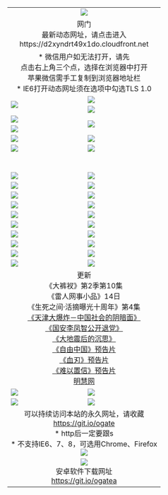 ﻿<table>
  <tr></tr>
  <tr><td colspan=2 align=center><img src="https://cloud.githubusercontent.com/assets/11880933/13434984/f430fae2-e012-11e5-814f-c2df1e82b247.jpg" /></td></tr>
  <tr><td colspan=2 align=center>网门<br>最新动态网址，请点击进入
<br>https://d2xyndrt49x1do.cloudfront.net
    </td>
  </tr>
  <tr>
    <td colspan=2 align=center>* 微信用户如无法打开，请先<br>点击右上角三个点，选择在浏览器中打开<br>苹果微信需手工复制到浏览器地址栏
    <br>* IE6打开动态网址须在选项中勾选TLS 1.0</td>
  </tr>
  <tr>
    <td rowspan=2><a href="https://d2xyndrt49x1do.cloudfront.net/ogUP.aspx?name=11DKC.mp4&list=11DKC" target="_blank"><img src="https://d2xyndrt49x1do.cloudfront.net/Up/11DKC1.jpg" /></a></td> 
    <td><div><a href="https://d2xyndrt49x1do.cloudfront.net/ogUP.aspx?name=LRWS.mp4&list=LRWS" target="_blank"><img src="https://d2xyndrt49x1do.cloudfront.net/Up/LRWS.jpg" /></a></td>
   </tr>
  <tr>
    <td><a href="https://d2xyndrt49x1do.cloudfront.net/ogNiceVedio.aspx" target="_blank"><img src="https://d2xyndrt49x1do.cloudfront.net/Up/11TGKDY.jpg" /></a></td>
  </tr>
  <tr>
    <td><a href="https://d2xyndrt49x1do.cloudfront.net/ogUP.aspx?name=JQR.mp4&count=2" target="_blank"><img src="https://d2xyndrt49x1do.cloudfront.net/Up/JQR.jpg" /></a></td>   
    <td rowspan=2><a href="https://d2xyndrt49x1do.cloudfront.net/ogUP.aspx?name=JP.mp4&count=9" target="_blank"><img src="https://d2xyndrt49x1do.cloudfront.net/Up/JP.jpg" /></td>
  </tr>
  <tr>
    <td><a href="https://d2xyndrt49x1do.cloudfront.net/ogUP.aspx?name=WH.mp4" target="_blank"><img src="https://d2xyndrt49x1do.cloudfront.net/Up/WH.jpg" /></a></td>
  </tr>
  <tr>
    <td><a href="https://d2xyndrt49x1do.cloudfront.net/ogUP.aspx?name=SSZJ.mp4&list=SSZJ" target="_blank"><img src="https://d2xyndrt49x1do.cloudfront.net/Up/SSZJ.jpg" /></a></td>
    <td><a href="https://d2xyndrt49x1do.cloudfront.net/ogUP.aspx?name=1XQK.mp4&count=13" target="_blank"><img src="https://d2xyndrt49x1do.cloudfront.net/Up/1XQK.jpg" /></a</td>
  </tr>
  <tr>
    <td><a href="https://d2xyndrt49x1do.cloudfront.net/ogUP.aspx?name=ZY.mp4&count=2015:16" target="_blank"><img src="https://d2xyndrt49x1do.cloudfront.net/Up/ZY.jpg" /></a</td>
    <td><a href="https://d2xyndrt49x1do.cloudfront.net/ogUP.aspx?name=XTFY.mp4&count=B:2,A:24" target="_blank"><img src="https://d2xyndrt49x1do.cloudfront.net/Up/XTFY.jpg" /></a></td>
  </tr>
  <!--tr>
    <td><a href="https://d2xyndrt49x1do.cloudfront.net/ogUP.aspx?name=1LYF.mp4&count=2" target="_blank"><img src="https://cloud.githubusercontent.com/assets/11880933/13720279/6f16eb48-e83f-11e5-9556-90e9d1e24d09.jpg" /></a></td>
    <td><a href="https://d2xyndrt49x1do.cloudfront.net/ogUP.aspx?name=1ZGC.mp4&count=6" target="_blank"><img src="https://cloud.githubusercontent.com/assets/11880933/13720281/7e0c9044-e83f-11e5-915d-d63d593fef21.jpg" /></a></td>
  </tr>
  <tr>
    <td><a href="https://d2xyndrt49x1do.cloudfront.net/ogUP.aspx?name=1ZKM.mp4&count=3&current=3" target="_blank"><img src="https://cloud.githubusercontent.com/assets/11880933/13720283/858f1954-e83f-11e5-800b-94708d4ce09e.jpg" /></a></td>  
    <td><a href="https://d2xyndrt49x1do.cloudfront.net/ogUP.aspx?name=1WWY.mp4&count=6&current=6" target="_blank"><img src="https://cloud.githubusercontent.com/assets/11880933/13720286/8fb0ffa6-e83f-11e5-8873-bfd1abd9ad97.jpg" /></a></td>
  </tr>
  <tr>
    <td><a href="https://d2xyndrt49x1do.cloudfront.net/ogUP.aspx?name=10JGY.mp4&count=3" target="_blank"><img src="https://cloud.githubusercontent.com/assets/11880933/13720287/99e41986-e83f-11e5-9be2-70cc7ff44cf6.jpg" /></a></td>
    <td><a href="https://d2xyndrt49x1do.cloudfront.net/ogUP.aspx?name=10CYS.mp4&count=2" target="_blank"><img src="https://cloud.githubusercontent.com/assets/11880933/13720292/a531a128-e83f-11e5-88ec-42f8d394e971.jpg" /></a></td>
  </tr-->
  <tr height="40">
  </tr>
  <tr>
    <td><a href="https://d2xyndrt49x1do.cloudfront.net/ogUP.aspx?name=4SQQ.mp4&list=4SQQ" target="_blank"><img src="https://d2xyndrt49x1do.cloudfront.net/Up/4SQQ0.jpg"/></a></td>
    <td><a href="https://d2xyndrt49x1do.cloudfront.net/ogUP.aspx?name=4SHQ.mp4&list=4SHQ" target="_blank"><img src="https://d2xyndrt49x1do.cloudfront.net/Up/4SHQ0.jpg"/></a></td>
  </tr>
  <tr>
    <td><a href="https://d2xyndrt49x1do.cloudfront.net/ogUP.aspx?name=4SZG.mp4&list=4SZG" target="_blank"><img src="https://d2xyndrt49x1do.cloudfront.net/Up/4SZG0.jpg"/></a></td>
    <td><a href="https://d2xyndrt49x1do.cloudfront.net/ogUP.aspx?name=4SDJ.mp4&list=4SDJ" target="_blank"><img src="https://d2xyndrt49x1do.cloudfront.net/Up/4SDJ0.jpg"/></a></td>
  </tr>
  <tr>
    <td><a href="https://d2xyndrt49x1do.cloudfront.net/ogUP.aspx?name=4SGX.mp4&list=4SGX" target="_blank"><img src="https://d2xyndrt49x1do.cloudfront.net/Up/4SGX0.jpg"/></a></td>
    <td><a href="https://d2xyndrt49x1do.cloudfront.net/ogUP.aspx?name=4SHD.mp4&list=4SHD" target="_blank"><img src="https://d2xyndrt49x1do.cloudfront.net/Up/4SHD0.jpg"/></a></td>
  </tr>
  <tr>
    <td><a href="https://d2xyndrt49x1do.cloudfront.net/ogUP.aspx?name=4CTX.mp4&list=4CTX" target="_blank"><img src="https://d2xyndrt49x1do.cloudfront.net/Up/4CTX0.jpg"/></a></td>
    <td><a href="https://d2xyndrt49x1do.cloudfront.net/ogUP.aspx?name=4CWZ.mp4&list=4CWZ" target="_blank"><img src="https://d2xyndrt49x1do.cloudfront.net/Up/4CWZ0.jpg"/></a></td>
  </tr>
  <tr>
    <td><a href="https://d2xyndrt49x1do.cloudfront.net/onUP.aspx?name=https://d1qhweuvr3wm0g.cloudfront.net/" target="_blank"><img src="https://d2xyndrt49x1do.cloudfront.net/Up/0DTW.jpg"/></a></td>
    <td><a href="https://d2xyndrt49x1do.cloudfront.net/onUP.aspx?name=https://d240ns8up8earz.cloudfront.net/acenter/" target="_blank"><img src="https://d2xyndrt49x1do.cloudfront.net/Up/0TDW.jpg" /></a></td>
  </tr>
  <tr>
    <td><a href="https://d2xyndrt49x1do.cloudfront.net/onUP.aspx?name=https://d4508d6vomz2p.cloudfront.net/gb/nsc413.htm" target="_blank"><img src="https://d2xyndrt49x1do.cloudfront.net/Up/0DJY.jpg" /></a></td>
    <td><a href="https://d2xyndrt49x1do.cloudfront.net/onUP.aspx?name=https://d3bxwq7vzudb5l.cloudfront.net/xtr/gb/prog204.html" target="_blank"><img src="https://d2xyndrt49x1do.cloudfront.net/Up/0XTR.jpg" /></a></td>
  </tr>
  <tr>
    <td><a href="https://d2xyndrt49x1do.cloudfront.net/onUP.aspx?name=https://d3aj00iefsmfgc.cloudfront.net/" target="_blank"><img src="https://d2xyndrt49x1do.cloudfront.net/Up/0MHW.jpg" /></a></td>
    <td><a href="https://d2xyndrt49x1do.cloudfront.net/onUP.aspx?name=https://d1sbg9daat0zu5.cloudfront.net/" target="_blank"><img src="https://d2xyndrt49x1do.cloudfront.net/Up/0ZJW.jpg" /></a></td>
  </tr>
  <tr>
    <td><a href="https://d2xyndrt49x1do.cloudfront.net/ogUP.aspx?name=0FG.zip" target="_blank"><img src="https://d2xyndrt49x1do.cloudfront.net/Up/0FG.jpg" /></a></td>
    <td><a href="https://d2xyndrt49x1do.cloudfront.net/ogUP.aspx?name=0FGA.apk" target="_blank"><img src="https://d2xyndrt49x1do.cloudfront.net/Up/0FGA.jpg" /></a></td>
  </tr>
  <tr>
    <td><a href="https://d2xyndrt49x1do.cloudfront.net/ogUP.aspx?name=0U.zip" target="_blank"><img src="https://d2xyndrt49x1do.cloudfront.net/Up/0U.jpg" /></a></td>
    <td><a href="https://d2xyndrt49x1do.cloudfront.net/ogUP.aspx?name=0UA.apk" target="_blank"><img src="https://d2xyndrt49x1do.cloudfront.net/Up/0UA.jpg" /></a></td>
  </tr>
  <tr>
    <td><a href="https://d2xyndrt49x1do.cloudfront.net/ogUP.aspx?name=0iPPOTV.zip" target="_blank"><img src="https://d2xyndrt49x1do.cloudfront.net/Up/0iPPOTV.jpg" /></a></td>
    <td><a href="https://d2xyndrt49x1do.cloudfront.net/ogUP.aspx?name=0iNTD.apk" target="_blank"><img src="https://d2xyndrt49x1do.cloudfront.net/Up/0iNTD.jpg" /></a></td>
  </tr>
  <tr>
    <td colspan=2 align=center>更新<br>
      《大裤衩》第2季第10集<br>
      《雷人网事小品》14日<br>
      《生死之间·活摘曝光十周年》第4集</a><br>
      <a href="https://d2xyndrt49x1do.cloudfront.net/ogUP.aspx?name=4TJDBZ.mp4" target="_blank">《天津大爆炸－中国社会的阴暗面》</a><br>
      <a href="https://d2xyndrt49x1do.cloudfront.net/ogUP.aspx?name=4LFZ.mp4" target="_blank">《国安李凤智公开退党》</a><br>
      <a href="https://d2xyndrt49x1do.cloudfront.net/ogUP.aspx?name=4DDZHDCS.mp4" target="_blank">《大地震后的沉思》</a><br>
      <a href="https://d2xyndrt49x1do.cloudfront.net/ogUP.aspx?name=11ZYZG0.mp4" target="_blank">《自由中国》预告片</a><br>
      <a href="https://d2xyndrt49x1do.cloudfront.net/ogUP.aspx?name=11XR.mp4" target="_blank">《血刃》预告片</a><br>
      <a href="https://d2xyndrt49x1do.cloudfront.net/ogUP.aspx?name=11NYZX.mp4&count=2" target="_blank">《难以置信》预告片</a><br>
      <a href="https://d2xyndrt49x1do.cloudfront.net/onUP.aspx?name=https://www.minghui.org/" target="_blank">明慧网</a></td>
    </td>
  </tr>
  <tr>
    <td><a href="https://d2xyndrt49x1do.cloudfront.net/ogNice.aspx" target="_blank"><img src="https://cloud.githubusercontent.com/assets/11880933/13720378/f84bb392-e841-11e5-8739-815049dd6ff8.jpg" /></a></td>
    <td><a href="https://d2xyndrt49x1do.cloudfront.net/onCO.aspx?ob=600%E4%BA%8B%E7%89%A9&op=%E5%A2%9E%E5%88%A0%E6%94%B9&args=WH1~%23%E7%B1%BB%E5%9E%8B6%E6%96%B0%E9%97%BB%7c%23%E7%B1%BB%E5%9E%8B6%E8%AF%84%E8%AE%BA&mode=" target="_blank"><img src="https://cloud.githubusercontent.com/assets/11880933/13720380/04d76a16-e842-11e5-8833-e627daa88802.jpg" /></a></td> 
  </tr>
  <tr>
    <td><a href="https://d2xyndrt49x1do.cloudfront.net/ogDY.aspx" target="_blank"><img src="https://cloud.githubusercontent.com/assets/11880933/13720384/11817090-e842-11e5-9571-7dc2f1af9f42.jpg" /></a></td>
    <td><a href="https://d2xyndrt49x1do.cloudfront.net/ogST.aspx" target="_blank"><img src="https://cloud.githubusercontent.com/assets/11880933/13720385/1467ea3c-e842-11e5-86df-c96c9a556aaf.jpg" /></a></td> 
  </tr>
  <!--tr>
    <td colspan=2 align=center>
      <微信可扫描以下临时二维码<br/>https://bit.ly/1mBQHW8<br/><a href="https://d2xyndrt49x1do.cloudfront.net/Up/0WMGDL3.png" target="_blank"><img src="https://d2xyndrt49x1do.cloudfront.net/Up/0WMGD3.png"/></a>
  </tr-->
  <tr>
    <td colspan=2 align=center>可以持续访问本站的永久网址，请收藏<br/><a href="https://git.io/ogate" target="_blank">https://git.io/ogate</a><br/>* http后一定要跟s<br/>* 不支持IE6、7、8，可选用Chrome、Firefox<br/><a href="https://d2xyndrt49x1do.cloudfront.net/Up/0WMGDL2.png" target="_blank"><img src="https://d2xyndrt49x1do.cloudfront.net/Up/0WMGD2.png"/></a></td>
  </tr>
  <tr>
    <td colspan=2 align=center><a href="https://d2xyndrt49x1do.cloudfront.net/ogUP.aspx?name=0oGate.apk" target="_blank"><img src="https://cloud.githubusercontent.com/assets/11880933/13720399/75e143ee-e842-11e5-9f0a-1421f423c80f.jpg" /></a><br>安卓软件下载网址<br><a href="https://git.io/ogatea">https://git.io/ogatea</a></td>
  </tr>
  <!--tr>
    <td colspan=2 align=center>可能失效的动态网址
    </td>
  </tr-->
</table>
